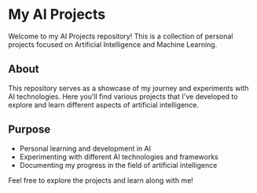 # My AI Projects

Welcome to my AI Projects repository! This is a collection of personal projects focused on Artificial Intelligence and Machine Learning.

## About

This repository serves as a showcase of my journey and experiments with AI technologies. Here you'll find various projects that I've developed to explore and learn different aspects of artificial intelligence.

## Purpose

- Personal learning and development in AI
- Experimenting with different AI technologies and frameworks
- Documenting my progress in the field of artificial intelligence


Feel free to explore the projects and learn along with me!
